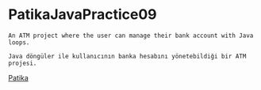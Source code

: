 # PatikaJavaPractice09
```
An ATM project where the user can manage their bank account with Java loops.
```

```
Java döngüler ile kullanıcının banka hesabını yönetebildiği bir ATM projesi.
```
[Patika](https://www.patika.dev)


